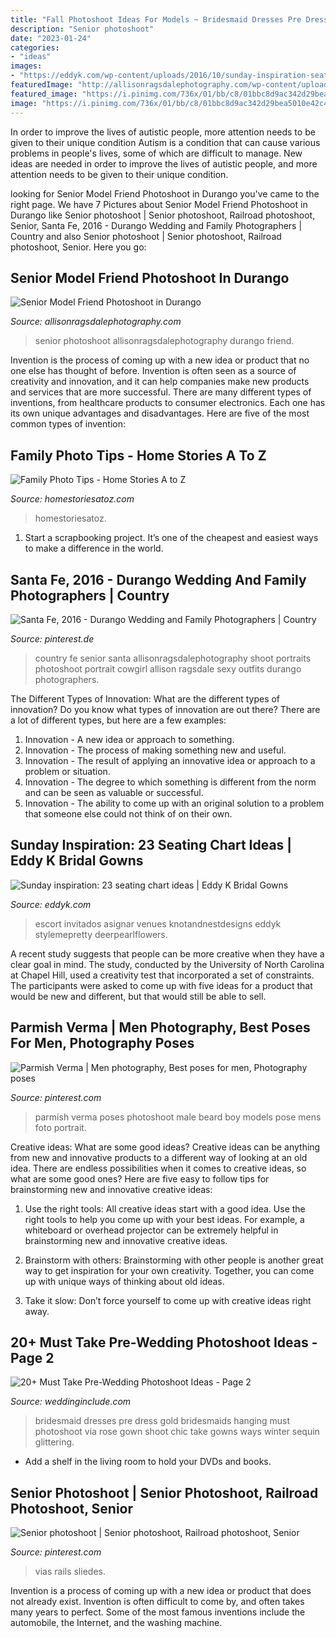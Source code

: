 ```yaml
---
title: "Fall Photoshoot Ideas For Models ~ Bridesmaid Dresses Pre Dress Gold Bridesmaids Hanging Must Photoshoot Via Rose Gown Shoot Chic Take Gowns Ways Winter Sequin Glittering"
description: "Senior photoshoot"
date: "2023-01-24"
categories:
- "ideas"
images:
- "https://eddyk.com/wp-content/uploads/2016/10/sunday-inspiration-seating-chart-4.jpg"
featuredImage: "http://allisonragsdalephotography.com/wp-content/uploads/2014/08/allisonragsdalephotography-9284.jpg"
featured_image: "https://i.pinimg.com/736x/01/bb/c8/01bbc8d9ac342d29bea5010e42c4f093.jpg"
image: "https://i.pinimg.com/736x/01/bb/c8/01bbc8d9ac342d29bea5010e42c4f093.jpg"
---
```



In order to improve the lives of autistic people, more attention needs to be given to their unique condition
Autism is a condition that can cause various problems in people's lives, some of which are difficult to manage. New ideas are needed in order to improve the lives of autistic people, and more attention needs to be given to their unique condition.

	

		
looking for Senior Model Friend Photoshoot in Durango you've came to the right page. We have 7 Pictures about Senior Model Friend Photoshoot in Durango like Senior photoshoot | Senior photoshoot, Railroad photoshoot, Senior, Santa Fe, 2016 - Durango Wedding and Family Photographers | Country and also Senior photoshoot | Senior photoshoot, Railroad photoshoot, Senior. Here you go:
		
    
## Senior Model Friend Photoshoot In Durango

<img loading=lazy src="http://allisonragsdalephotography.com/wp-content/uploads/2014/08/allisonragsdalephotography-9284.jpg" onerror="this.onerror=null;this.src='https://tse2.mm.bing.net/th?id=OIP.OuHJEmnH096Vh2QCDKqQ9QHaLI&amp;pid=15.1';" alt="Senior Model Friend Photoshoot in Durango">

_Source: allisonragsdalephotography.com_

>senior photoshoot allisonragsdalephotography durango friend. 

	

Invention is the process of coming up with a new idea or product that no one else has thought of before. Invention is often seen as a source of creativity and innovation, and it can help companies make new products and services that are more successful. There are many different types of inventions, from healthcare products to consumer electronics. Each one has its own unique advantages and disadvantages. Here are five of the most common types of invention: 

    
## Family Photo Tips - Home Stories A To Z

<img loading=lazy src="https://www.homestoriesatoz.com/wp-content/uploads/2014/10/how-to-diy-family-pictures-15.jpg" onerror="this.onerror=null;this.src='https://tse1.mm.bing.net/th?id=OIP.f15653Gel-FMBHp3WeXzSAHaLL&amp;pid=15.1';" alt="Family Photo Tips - Home Stories A to Z">

_Source: homestoriesatoz.com_

>homestoriesatoz. 

	

1. Start a scrapbooking project. It’s one of the cheapest and easiest ways to make a difference in the world.

    
## Santa Fe, 2016 - Durango Wedding And Family Photographers | Country

<img loading=lazy src="https://i.pinimg.com/736x/37/25/0d/37250dddc09be4b9c3189615a803a6ff--country-graduation-pictures-senior-pictures-country.jpg" onerror="this.onerror=null;this.src='https://tse1.mm.bing.net/th?id=OIP.M1U5L1IrfyGtDDaUI3reDwHaLF&amp;pid=15.1';" alt="Santa Fe, 2016 - Durango Wedding and Family Photographers | Country">

_Source: pinterest.de_

>country fe senior santa allisonragsdalephotography shoot portraits photoshoot portrait cowgirl allison ragsdale sexy outfits durango photographers. 

	

The Different Types of Innovation: What are the different types of innovation?
Do you know what types of innovation are out there? There are a lot of different types, but here are a few examples: 
1. Innovation - A new idea or approach to something. 
2. Innovation - The process of making something new and useful. 
3. Innovation - The result of applying an innovative idea or approach to a problem or situation. 
4. Innovation - The degree to which something is different from the norm and can be seen as valuable or successful. 
5. Innovation - The ability to come up with an original solution to a problem that someone else could not think of on their own.

    
## Sunday Inspiration: 23 Seating Chart Ideas | Eddy K Bridal Gowns

<img loading=lazy src="https://eddyk.com/wp-content/uploads/2016/10/sunday-inspiration-seating-chart-4.jpg" onerror="this.onerror=null;this.src='https://tse4.mm.bing.net/th?id=OIP.cK5hooFnwNmhRXPqfO-9eAHaLH&amp;pid=15.1';" alt="Sunday inspiration: 23 seating chart ideas | Eddy K Bridal Gowns">

_Source: eddyk.com_

>escort invitados asignar venues knotandnestdesigns eddyk stylemepretty deerpearlflowers. 

	

A recent study suggests that people can be more creative when they have a clear goal in mind. The study, conducted by the University of North Carolina at Chapel Hill, used a creativity test that incorporated a set of constraints. The participants were asked to come up with five ideas for a product that would be new and different, but that would still be able to sell.

    
## Parmish Verma | Men Photography, Best Poses For Men, Photography Poses

<img loading=lazy src="https://i.pinimg.com/736x/30/99/de/3099de7a947d8f7f6f5527f49950cd5b.jpg" onerror="this.onerror=null;this.src='https://tse1.mm.bing.net/th?id=OIP.9BWfMqYCJIKpHz1I72hn8AHaMg&amp;pid=15.1';" alt="Parmish Verma | Men photography, Best poses for men, Photography poses">

_Source: pinterest.com_

>parmish verma poses photoshoot male beard boy models pose mens foto portrait. 

	

Creative ideas: What are some good ideas?
Creative ideas can be anything from new and innovative products to a different way of looking at an old idea. There are endless possibilities when it comes to creative ideas, so what are some good ones? Here are five easy to follow tips for brainstorming new and innovative creative ideas:
1) Use the right tools: All creative ideas start with a good idea. Use the right tools to help you come up with your best ideas. For example, a whiteboard or overhead projector can be extremely helpful in brainstorming new and innovative creative ideas.

2) Brainstorm with others: Brainstorming with other people is another great way to get inspiration for your own creativity. Together, you can come up with unique ways of thinking about old ideas.

3) Take it slow: Don’t force yourself to come up with creative ideas right away.

    
## 20+ Must Take Pre-Wedding Photoshoot Ideas - Page 2

<img loading=lazy src="http://www.weddinginclude.com/wp-content/uploads/2017/01/Pre-Wedding-Shots-Hanging-Wedding-Dress.jpg" onerror="this.onerror=null;this.src='https://tse3.mm.bing.net/th?id=OIP.Kv_KfWb0kcgsIAccg3j21wHaO0&amp;pid=15.1';" alt="20+ Must Take Pre-Wedding Photoshoot Ideas - Page 2">

_Source: weddinginclude.com_

>bridesmaid dresses pre dress gold bridesmaids hanging must photoshoot via rose gown shoot chic take gowns ways winter sequin glittering. 

	

- Add a shelf in the living room to hold your DVDs and books.

    
## Senior Photoshoot | Senior Photoshoot, Railroad Photoshoot, Senior

<img loading=lazy src="https://i.pinimg.com/736x/01/bb/c8/01bbc8d9ac342d29bea5010e42c4f093.jpg" onerror="this.onerror=null;this.src='https://tse1.mm.bing.net/th?id=OIP.OEeydXuLCo9uNrcOHTNCwgHaNk&amp;pid=15.1';" alt="Senior photoshoot | Senior photoshoot, Railroad photoshoot, Senior">

_Source: pinterest.com_

>vias rails sliedes. 

	

Invention is a process of coming up with a new idea or product that does not already exist. Invention is often difficult to come by, and often takes many years to perfect. Some of the most famous inventions include the automobile, the Internet, and the washing machine.

